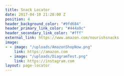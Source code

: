 ```yaml
---
title: Snack Locator
date: 2017-04-10 21:28:00 Z
position: 4
header_background_color: "#9fd684"
header_primary_link_color: "#444a9c"
header_secondary_link_color: "#fff"
external_link: https://www.amazon.com/nourishsnacks
image:
- - image: "/uploads/AmazonShopNow.png"
    link: https://amazon.com
  - image: "/uploads/DiagramTest.png"
    link: https://instagram.com
layout: page-locator
---
```



